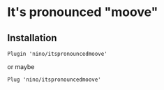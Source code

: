 # It's pronounced "moove"

## Installation

```
Plugin 'nino/itspronouncedmoove'
```

or maybe

```
Plug 'nino/itspronouncedmoove'
```
